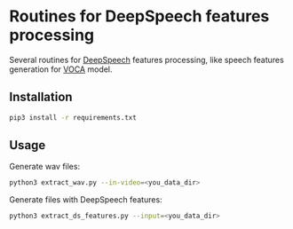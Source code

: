 # Routines for DeepSpeech features processing
Several routines for [DeepSpeech](https://github.com/mozilla/DeepSpeech) features processing, like speech features generation for [VOCA](https://github.com/TimoBolkart/voca) model.

## Installation

```bash
pip3 install -r requirements.txt
```

## Usage

Generate wav files:
```bash
python3 extract_wav.py --in-video=<you_data_dir>
```

Generate files with DeepSpeech features:
```bash
python3 extract_ds_features.py --input=<you_data_dir>
```
